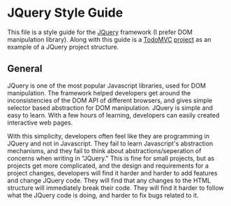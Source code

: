 JQuery Style Guide
====================

This file is a style guide for the [JQuery](https://jquery.com/) framework (I prefer DOM manipulation library). Along with this guide is a [TodoMVC](http://todomvc.com/) [project](jquery) as an example of a JQuery project structure.  

General
--------
JQuery is one of the most popular Javascript libraries, used for DOM manipulation. The framework helped developers get around the inconsistencies of the DOM API of different browsers, and gives simple selector based abstraction for DOM manipulation. JQuery is simple and easy to learn. With a few hours of learning, developers can easily created interactive web pages.

With this simplicity, developers often feel like they are programming in JQuery and not in Javascript. They fail to learn Javascript's abstraction mechanisms, and they fail to think about abstractions/seperation of concerns when writing in "JQuery." This is fine for small projects, but as projects get more complicated, and the design and requirements for a project changes, developers will find it harder and harder to add features and change JQuery code. They will find that any changes to the HTML structure will immediately break their code. They will find it harder to follow what the JQuery code is doing, and harder to fix bugs related to it.
